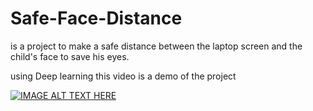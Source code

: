 # Safe-Face-Distance
is a project to make a safe distance between the laptop screen and the child's face to save his eyes.

using Deep learning 
this video is a demo of the project


[![IMAGE ALT TEXT HERE](https://img.youtube.com/vi/Qw12tnniGhc/1.jpg)](https://www.youtube.com/watch?v=Qw12tnniGhc)
